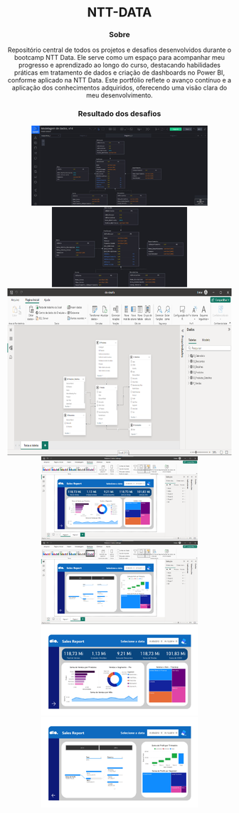 <div align="center">
 
# NTT-DATA
### Sobre
Repositório central de todos os projetos e desafios desenvolvidos durante o bootcamp NTT Data. Ele serve como um espaço para acompanhar meu progresso e aprendizado ao longo do curso, destacando habilidades práticas em tratamento de dados e criação de dashboards no Power BI, conforme aplicado na NTT Data. Este portfólio reflete o avanço contínuo e a aplicação dos conhecimentos adquiridos, oferecendo uma visão clara do meu desenvolvimento.

### Resultado dos desafios
<div>
<img src="Model-Star-Schema/img1.jpeg" type="image/jpeg" alt="Print_Screen" height=180>
<img src="Model-Star-Schema/img2.jpeg" type="image/jpeg" alt="Print_Screen Zoom" height=180>

<img src="Data_Modeling_with_DAX/img.png" type="image/jpeg" alt="Print_Screen Zoom" height=375>

<img src="Managerial-Dashboard-Decision-Making/print-pag1.png" type="image/png" alt="Print_Screen_pag1" height=187>
<img src="Managerial-Dashboard-Decision-Making/print-pag2.png" type="image/png" alt="Print_Screen_pag2" height=187>
<img src="Managerial-Dashboard-Decision-Making/pag1.jpg" type="image/jpg" alt="pag1" height=203>
<img src="Managerial-Dashboard-Decision-Making/pag2.jpg" type="image/jpg" alt="pag2" height=203>
</div>
</div>
